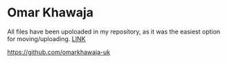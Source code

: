 # **Omar Khawaja**

All files have been upoloaded in my repository, as it was the easiest option for moving/uploading. 
[LINK](https://github.com/omarkhawaja-uk)

https://github.com/omarkhawaja-uk
